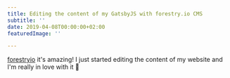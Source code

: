 ```yaml
---
title: Editing the content of my GatsbyJS with forestry.io CMS
subtitle: ''
date: 2019-04-08T00:00:00+02:00
featuredImage: ''

---
```

[forestryio](https://forestry.io/) it's amazing! I just started editing the content of my website and I'm really in love with it 💙